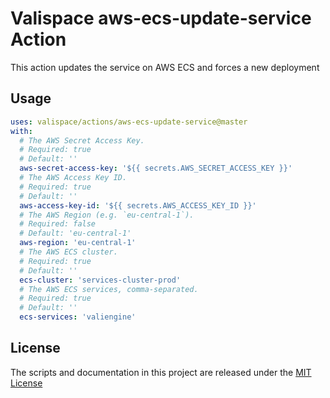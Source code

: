 # Valispace aws-ecs-update-service Action

This action updates the service on AWS ECS and forces a new deployment

## Usage

<!-- start usage -->
```yaml
uses: valispace/actions/aws-ecs-update-service@master
with:
  # The AWS Secret Access Key.
  # Required: true
  # Default: ''
  aws-secret-access-key: '${{ secrets.AWS_SECRET_ACCESS_KEY }}'
  # The AWS Access Key ID.
  # Required: true
  # Default: ''
  aws-access-key-id: '${{ secrets.AWS_ACCESS_KEY_ID }}'
  # The AWS Region (e.g. `eu-central-1`).
  # Required: false
  # Default: 'eu-central-1'
  aws-region: 'eu-central-1'
  # The AWS ECS cluster.
  # Required: true
  # Default: ''
  ecs-cluster: 'services-cluster-prod'
  # The AWS ECS services, comma-separated.
  # Required: true
  # Default: ''
  ecs-services: 'valiengine'
```
<!-- end usage -->

## License

The scripts and documentation in this project are released under the [MIT License](LICENSE)
